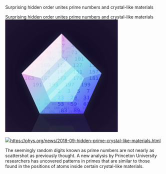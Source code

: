 Surprising hidden order unites prime numbers and crystal-like materials

Surprising hidden order unites prime numbers and crystal-like materials
![](../_resources/99586b1ed3f68352b01b90c06826158d.png)

![](../_resources/8fcc46aab480f2758e9eaf634a242a8a.png)https://phys.org/news/2018-09-hidden-prime-crystal-like-materials.html

The seemingly random digits known as prime numbers are not nearly as scattershot as previously thought. A new analysis by Princeton University researchers has uncovered patterns in primes that are similar to those found in the positions of atoms inside certain crystal-like materials.